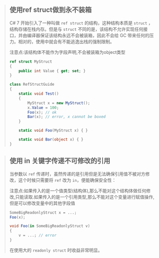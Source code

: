 > ## 使用ref struct做到永不装箱
>
> C# 7 开始引入了一种叫做 `ref struct` 的结构，这种结构本质是 `struct` ，结构存储在栈内存。但是与 `struct` 不同的是，该结构不允许实现任何接口，并由编译器保证该结构永远不会被装箱，因此不会给 GC 带来任何的压力。相对的，使用中就会有不能逃逸出栈的强制限制。
>
> 注意点:该结构体不能作为字段声明,不会被装箱为object类型
>
> ```csharp
> ref struct MyStruct
> {
>     public int Value { get; set; }
> }
> 
> class RefStructGuide
> {
>     static void Test()
>     {
>         MyStruct x = new MyStruct();
>         x.Value = 100;
>         Foo(x); // ok
>         Bar(x); // error, x cannot be boxed
>     }
> 
>     static void Foo(MyStruct x) { }
> 
>     static void Bar(object x) { }
> }
> ```

> ## 使用 in 关键字传递不可修改的引用
>
> 当参数以 `ref` 传递时，虽然传递的是引用但是无法确保引用值不被对方修改，这个时候只需要将 `ref` 改为 `in`，便能确保安全性：
>
> 注意点:如果传入的是一个值类型(结构体),那么不能对这个结构体做任何修改,只能读取.如果传入的是一个引用类型,那么不能对这个变量进行赋值操作,但是可以修改变量中的其他字段值
>
> ```csharp
> SomeBigReadonlyStruct x = ...;
> Foo(x);
> 
> void Foo(in SomeBigReadonlyStruct v)
> {
>     v = ...; // error
> }
> ```
>
> 在使用大的 `readonly struct` 时收益非常明显。